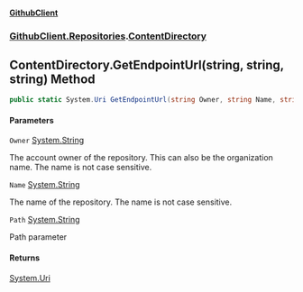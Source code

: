 #### [GithubClient](index 'index')
### [GithubClient.Repositories](GithubClient.Repositories 'GithubClient.Repositories').[ContentDirectory](GithubClient.Repositories.ContentDirectory 'GithubClient.Repositories.ContentDirectory')

## ContentDirectory.GetEndpointUrl(string, string, string) Method

```csharp
public static System.Uri GetEndpointUrl(string Owner, string Name, string Path);
```
#### Parameters

<a name='GithubClient.Repositories.ContentDirectory.GetEndpointUrl(string,string,string).Owner'></a>

`Owner` [System.String](https://docs.microsoft.com/en-us/dotnet/api/System.String 'System.String')

The account owner of the repository. This can also be the organization name. The name is not case sensitive.

<a name='GithubClient.Repositories.ContentDirectory.GetEndpointUrl(string,string,string).Name'></a>

`Name` [System.String](https://docs.microsoft.com/en-us/dotnet/api/System.String 'System.String')

The name of the repository. The name is not case sensitive.

<a name='GithubClient.Repositories.ContentDirectory.GetEndpointUrl(string,string,string).Path'></a>

`Path` [System.String](https://docs.microsoft.com/en-us/dotnet/api/System.String 'System.String')

Path parameter

#### Returns
[System.Uri](https://docs.microsoft.com/en-us/dotnet/api/System.Uri 'System.Uri')